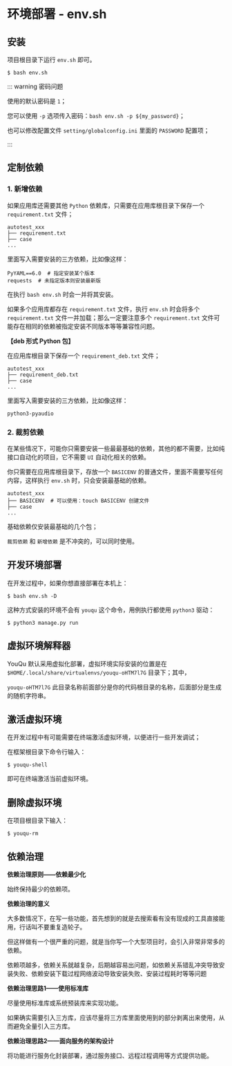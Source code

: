 # 环境部署 - env.sh

## 安装

项目根目录下运行 `env.sh` 即可。

```shell
$ bash env.sh
```

::: warning 密码问题

使用的默认密码是 `1`；

您可以使用 `-p` 选项传入密码：`bash env.sh -p ${my_password}`；

也可以修改配置文件 `setting/globalconfig.ini` 里面的 `PASSWORD` 配置项；

:::

## 定制依赖

### 1. 新增依赖

如果应用库还需要其他 `Python` 依赖库，只需要在应用库根目录下保存一个 `requirement.txt` 文件；

```shell{2}
autotest_xxx
├── requirement.txt
├── case	
...
```

里面写入需要安装的三方依赖，比如像这样：

```shell
PyYAML==6.0  # 指定安装某个版本
requests  # 未指定版本则安装最新版
```

在执行 `bash env.sh` 时会一并将其安装。

如果多个应用库都存在 `requirement.txt` 文件，执行 `env.sh` 时会将多个 `requirement.txt` 文件一并加载；那么一定要注意多个 `requirement.txt` 文件可能存在相同的依赖被指定安装不同版本等等兼容性问题。

**【deb 形式 Python 包】**

在应用库根目录下保存一个 `requirement_deb.txt` 文件；

```shell{2}
autotest_xxx
├── requirement_deb.txt
├── case	
...
```

里面写入需要安装的三方依赖，比如像这样：

```
python3-pyaudio
```

### 2. 裁剪依赖

在某些情况下，可能你只需要安装一些最最基础的依赖，其他的都不需要，比如纯接口自动化的项目，它不需要 `UI` 自动化相关的依赖。

你只需要在应用库根目录下，存放一个 `BASICENV` 的普通文件，里面不需要写任何内容，这样执行 `env.sh` 时，只会安装最基础的依赖。

```shell{2}
autotest_xxx
├── BASICENV  # 可以使用：touch BASICENV 创建文件
├── case	
...
```

基础依赖仅安装最基础的几个包；

`裁剪依赖` 和 `新增依赖` 是不冲突的，可以同时使用。

## 开发环境部署

在开发过程中，如果你想直接部署在本机上：

```shell
$ bash env.sh -D
```

 这种方式安装的环境不会有 `youqu` 这个命令，用例执行都使用 `python3` 驱动：

```shell
$ python3 manage.py run
```

## 虚拟环境解释器

YouQu 默认采用虚拟化部署，虚拟环境实际安装的位置是在 `$HOME/.local/share/virtualenvs/youqu-oHTM7l7G` 目录下；其中，

`youqu-oHTM7l7G` 此目录名称前面部分是你的代码根目录的名称，后面部分是生成的随机字符串。

## 激活虚拟环境

在开发过程中有可能需要在终端激活虚拟环境，以便进行一些开发调试；

在框架根目录下命令行输入：

```shell
$ youqu-shell
```

即可在终端激活当前虚拟环境。

## 删除虚拟环境

在项目根目录下输入：

```shell
$ youqu-rm
```

## 依赖治理

**依赖治理原则——依赖最少化**

始终保持最少的依赖项。

**依赖治理的意义**

大多数情况下，在写一些功能，首先想到的就是去搜索看有没有现成的工具直接能用，行话叫不要重复造轮子。

但这样做有一个很严重的问题，就是当你写一个大型项目时，会引入非常非常多的依赖。

依赖项越多，依赖关系就越复杂，后期越容易出问题，如依赖关系错乱冲突导致安装失败、依赖安装下载过程网络波动导致安装失败、安装过程耗时等等问题

**依赖治理思路1——使用标准库**

尽量使用标准库或系统预装库来实现功能。

如果确实需要引入三方库，应该尽量将三方库里面使用到的部分剥离出来使用，从而避免全量引入三方库。

**依赖治理思路2——面向服务的架构设计**

将功能进行服务化封装部署，通过服务接口、远程过程调用等方式提供功能。
